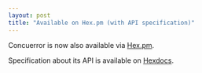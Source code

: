 ```yaml
---
layout: post
title: "Available on Hex.pm (with API specification)"
---
```


Concuerror is now also available via
[Hex.pm](https://hex.pm/packages/concuerror).

Specification about its API is available on
[Hexdocs](https://hexdocs.pm/concuerror).
